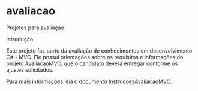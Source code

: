 # avaliacao
Projetos para avaliação

Introdução

Este projeto faz parte da avaliação de conhecimentos em desenvolvimento C# -
MVC. Ele possui orientações sobre os requisitos e informações do projeto AvaliacaoMVC,
que o candidato deverá entregar conforme os ajustes solicitados.

Para mais informações leia o documento InstrucoesAvaliacaoMVC.
